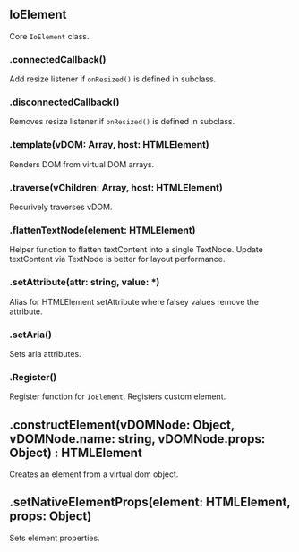 ## IoElement

Core `IoElement` class.

### .connectedCallback()

Add resize listener if `onResized()` is defined in subclass.

### .disconnectedCallback()

Removes resize listener if `onResized()` is defined in subclass.

### .template(vDOM: Array, host: HTMLElement)

Renders DOM from virtual DOM arrays.

### .traverse(vChildren: Array, host: HTMLElement)

Recurively traverses vDOM.

### .flattenTextNode(element: HTMLElement)

Helper function to flatten textContent into a single TextNode.
Update textContent via TextNode is better for layout performance.

### .setAttribute(attr: string, value: *)

Alias for HTMLElement setAttribute where falsey values remove the attribute.

### .setAria()

Sets aria attributes.

### .Register()

Register function for `IoElement`. Registers custom element.

## .constructElement(vDOMNode: Object, vDOMNode.name: string, vDOMNode.props: Object) : HTMLElement

Creates an element from a virtual dom object.

## .setNativeElementProps(element: HTMLElement, props: Object)

Sets element properties.

